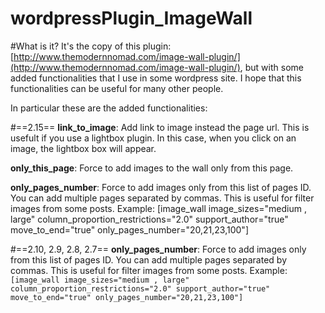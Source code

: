 wordpressPlugin_ImageWall
=========================

#What is it?
It's the copy of this plugin: [http://www.themodernnomad.com/image-wall-plugin/](http://www.themodernnomad.com/image-wall-plugin/), but with some added functionalities that I use in some wordpress site.
I hope that this functionalities can be useful for many other people.

In particular these are the added functionalities:

#==2.15==
**link_to_image**: Add link to image instead the page url. This is usefult if you use a lightbox plugin. In this case, when you click on an image, the lightbox box will appear.

**only_this_page**: Force to add images to the wall only from this page.

**only_pages_number**: Force to add images only from this list of pages ID. You can add multiple pages separated by commas. This is useful for filter images from some posts. 
Example: 
[image_wall image_sizes="medium , large" column_proportion_restrictions="2.0" support_author="true" move_to_end="true" only_pages_number="20,21,23,100"]

#==2.10, 2.9, 2.8, 2.7==
**only_pages_number**: Force to add images only from this list of pages ID. You can add multiple pages separated by commas. This is useful for filter images from some posts. 
Example: 
```[image_wall image_sizes="medium , large" column_proportion_restrictions="2.0" support_author="true" move_to_end="true" only_pages_number="20,21,23,100"]```
